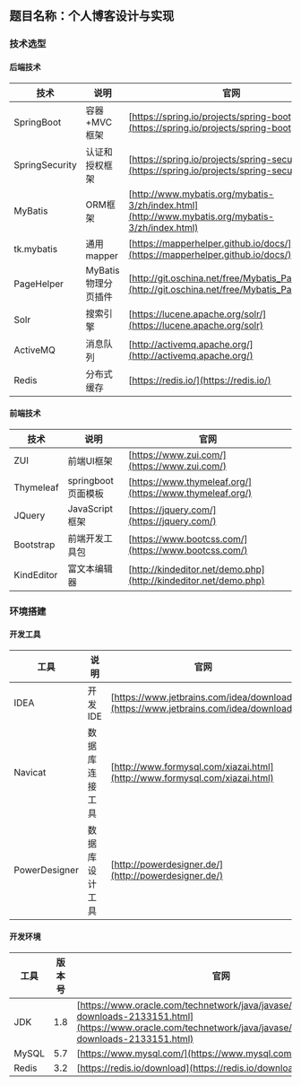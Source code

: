 ## 题目名称：个人博客设计与实现

### 技术选型

#### 后端技术

| 技术                 | 说明                | 官网                                                         |
| -------------------- | ------------------- | ------------------------------------------------------------ |
| SpringBoot           | 容器+MVC框架        | [https://spring.io/projects/spring-boot](https://spring.io/projects/spring-boot) |
| SpringSecurity       | 认证和授权框架      | [https://spring.io/projects/spring-security](https://spring.io/projects/spring-security) |
| MyBatis              | ORM框架             | [http://www.mybatis.org/mybatis-3/zh/index.html](http://www.mybatis.org/mybatis-3/zh/index.html) |
| tk.mybatis     	   | 通用mapper          | [https://mapperhelper.github.io/docs/](https://mapperhelper.github.io/docs/) |
| PageHelper           | MyBatis物理分页插件 | [http://git.oschina.net/free/Mybatis_PageHelper](http://git.oschina.net/free/Mybatis_PageHelper) |
| Solr                 | 搜索引擎            | [https://lucene.apache.org/solr/](https://lucene.apache.org/solr) |
| ActiveMQ             | 消息队列            | [http://activemq.apache.org/](http://activemq.apache.org/)       |
| Redis                | 分布式缓存          | [https://redis.io/](https://redis.io/)	|

#### 前端技术

| 技术       | 说明                  | 官网                                                         |
| ---------- | --------------------- | ------------------------------------------------------------ |
|ZUI        | 前端UI框架             | [https://www.zui.com/](https://www.zui.com/)       |
|Thymeleaf	| springboot页面模板     | [https://www.thymeleaf.org/](https://www.thymeleaf.org/)	|
|JQuery	    | JavaScript框架	     | [https://jquery.com/](https://jquery.com/)	|
|Bootstrap  | 前端开发工具包         | [https://www.bootcss.com/](https://www.bootcss.com/)	|
|KindEditor | 富文本编辑器           | [http://kindeditor.net/demo.php](http://kindeditor.net/demo.php)	|


### 环境搭建

#### 开发工具
| 工具       | 说明                  | 官网                                                         |
| ---------- | --------------------- | ------------------------------------------------------------ |
| IDEA       | 开发IDE | [https://www.jetbrains.com/idea/download](https://www.jetbrains.com/idea/download) |
| Navicat    | 数据库连接工具 | [http://www.formysql.com/xiazai.html](http://www.formysql.com/xiazai.html)	|
| PowerDesigner | 数据库设计工具 | [http://powerdesigner.de/](http://powerdesigner.de/) |

#### 开发环境
| 工具       | 版本号                  | 官网                                                         |
| ---------- | --------------------- | ------------------------------------------------------------ |
| JDK        | 1.8 | [https://www.oracle.com/technetwork/java/javase/downloads/jdk8-downloads-2133151.html](https://www.oracle.com/technetwork/java/javase/downloads/jdk8-downloads-2133151.html) |
| MySQL      | 5.7 | [https://www.mysql.com/](https://www.mysql.com/)	|
| Redis       | 3.2 | [https://redis.io/download](https://redis.io/download) |



